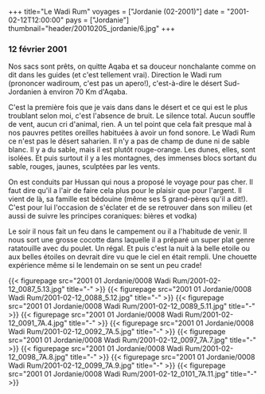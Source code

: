 +++
title="Le Wadi Rum"
voyages = ["Jordanie (02-2001)"]
date = "2001-02-12T12:00:00"
pays = ["Jordanie"]
thumbnail="header/20010205_jordanie/6.jpg"
+++
### 12 février 2001

Nos sacs sont prêts, on quitte Aqaba et sa douceur nonchalante
comme on dit dans les guides (et c'est tellement vrai). Direction
le Wadi rum (prononcer wadiroum, c'est pas un apero!), c'est-à-dire
le désert Sud-Jordanien à environ 70 Km d'Aqaba. 

C'est la première fois que je vais dans dans le désert et
ce qui est le plus troublant selon moi, c'est l'absence de
bruit. Le silence total. Aucun souffle de vent, aucun cri
d'animal, rien. A un tel point que cela fait presque mal à
nos pauvres petites oreilles habituées à avoir un fond sonore.
Le Wadi Rum ce n'est pas le désert saharien. Il n'y a pas
de champ de dune ni de sable blanc. Il y a du sable, mais
il est plutôt rouge-orange. Les dunes, elles, sont isolées.
Et puis surtout il y a les montagnes, des immenses blocs sortant
du sable, rouges, jaunes, sculptées par les vents. 

On est conduits par Hussan qui nous a proposé le voyage pour
pas cher. Il faut dire qu'il a l'air de faire cela plus pour
le plaisir que pour l'argent. Il vient de là, sa famille est
bédouine (même ses 5 grand-pères qu'il a dit!). C'est pour
lui l'occasion de s'éclater et de se retrouver dans son milieu
(et aussi de suivre les principes coraniques: bières et vodka)


Le soir il nous fait un feu dans le campement ou il a l'habitude
de venir. Il nous sort une grosse cocotte dans laquelle il
a préparé un super plat genre ratatouille avec du poulet.
Un régal. Et puis c'est la nuit à la belle etoile ou aux belles
étoiles on devrait dire vu que le ciel en était rempli. Une
chouette expérience même si le lendemain on se sent un peu
crade! 


<div id="TOTO">{{< figurepage src="2001 01 Jordanie/0008 Wadi Rum/2001-02-12_0087_5.13.jpg" title="-"  >}}
{{< figurepage src="2001 01 Jordanie/0008 Wadi Rum/2001-02-12_0088_5.12.jpg" title="-"  >}}
{{< figurepage src="2001 01 Jordanie/0008 Wadi Rum/2001-02-12_0089_5.11.jpg" title="-"  >}}
{{< figurepage src="2001 01 Jordanie/0008 Wadi Rum/2001-02-12_0091_7A.4.jpg" title="-"  >}}
{{< figurepage src="2001 01 Jordanie/0008 Wadi Rum/2001-02-12_0092_7A.5.jpg" title="-"  >}}
{{< figurepage src="2001 01 Jordanie/0008 Wadi Rum/2001-02-12_0097_7A.7.jpg" title="-"  >}}
{{< figurepage src="2001 01 Jordanie/0008 Wadi Rum/2001-02-12_0098_7A.8.jpg" title="-"  >}}
{{< figurepage src="2001 01 Jordanie/0008 Wadi Rum/2001-02-12_0099_7A.9.jpg" title="-"  >}}
{{< figurepage src="2001 01 Jordanie/0008 Wadi Rum/2001-02-12_0101_7A.11.jpg" title="-"  >}}
</DIV>

